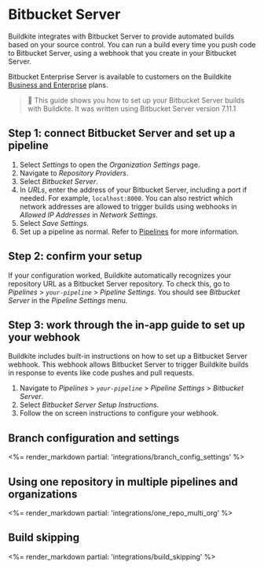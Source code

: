 # Bitbucket Server

Buildkite integrates with Bitbucket Server to provide automated builds based on your source control. You can run a build every time you push code to Bitbucket Server, using a webhook that you create in your Bitbucket Server.

Bitbucket Enterprise Server is available to customers on the Buildkite [Business and Enterprise](https://buildkite.com/pricing) plans.

>📘
> This guide shows you how to set up your Bitbucket Server builds with Buildkite. It was written using Bitbucket Server version 7.11.1


## Step 1: connect Bitbucket Server and set up a pipeline

1. Select _Settings_ to open the _Organization Settings_ page.
1. Navigate to _Repository Providers_.
1. Select _Bitbucket Server_.
1. In _URLs_, enter the address of your Bitbucket Server, including a port if needed. For example, `localhost:8000`. You can also restrict which network addresses are allowed to trigger builds using webhooks in  _Allowed IP Addresses_ in _Network Settings_.
1. Select _Save Settings_.
1. Set up a pipeline as normal. Refer to [Pipelines](/docs/pipelines) for more information.

## Step 2: confirm your setup

If your configuration worked, Buildkite automatically recognizes your repository URL as a Bitbucket Server repository. To check this, go to _Pipelines_ > _`your-pipeline`_ > _Pipeline Settings_. You should see _Bitbucket Server_ in the _Pipeline Settings_ menu.

## Step 3: work through the in-app guide to set up your webhook

Buildkite includes built-in instructions on how to set up a Bitbucket Server webhook. This webhook allows Bitbucket Server to trigger Buildkite builds in response to events like code pushes and pull requests.

1. Navigate to _Pipelines_ > _`your-pipeline`_ > _Pipeline Settings_ > _Bitbucket Server_.
1. Select _Bitbucket Server Setup Instructions_.
1. Follow the on screen instructions to configure your webhook.

## Branch configuration and settings

<%= render_markdown partial: 'integrations/branch_config_settings' %>

## Using one repository in multiple pipelines and organizations

<%= render_markdown partial: 'integrations/one_repo_multi_org' %>

## Build skipping

<%= render_markdown partial: 'integrations/build_skipping' %>



